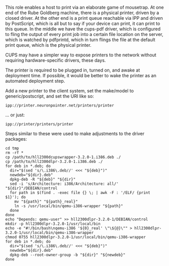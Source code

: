 This role enables a host to print via an elaborate game of mousetrap.
At one end of the Rube Goldberg machine, there is a physical printer,
driven by a closed driver.  At the other end is a print queue reachable
via IPP and driven by PostScript, which is all but to say if your device
can print, it can print to this queue.  In the middle we have the
cups-pdf driver, which is configured to fling the output of every print
job into a certain file location on the server, which is watched by
pdfprintd, which in turn flings the file at the default print queue,
which is the physical printer.

CUPS may have a simpler way to expose printers to the network without
requiring hardware-specific drivers, these days.

The printer is required to be plugged in, turned on, and awake at
deployment time.  If possible, it would be better to wake the printer as
an automated deployment step.

Add a new printer to the client system, set the make/model to
generic/postscript, and set the URI like so:

    ipp://printer.neuronpointer.net/printers/printer

... or just:

    ipp://printer/printers/printer


Steps similar to these were used to make adjustments to the driver
packages:

    cd tmp
    rm -rf *
    cp /path/to/hll2300dcupswrapper-3.2.0-1.i386.deb ./
    cp /path/to/hll2300dlpr-3.2.0-1.i386.deb ./
    for deb in *.deb; do 
      dir="$(sed 's/\.i386\.deb//' <<< "${deb}")"
      newdeb="${dir}.deb"
      dpkg-deb -R "${deb}" "${dir}"
      sed -i 's/Architecture: i386/Architecture: all/' "${dir}"/DEBIAN/control
      for path in $(find . -exec file {} \; | awk -F : '/ELF/ {print $1}'); do
        mv "${path}" "${path}_real}"
        ln -s /usr/local/bin/qemu-i386-wrapper "${path}"
      done
    done
    echo "Depends: qemu-user" >> hll2300dlpr-3.2.0-1/DEBIAN/control
    mkdir -p hll2300dlpr-3.2.0-1/usr/local/bin
    echo -e "#!/bin/bash\nqemu-i386 '${0}_real' \"\${@}\"" > hll2300dlpr-3.2.0-1/usr/local/bin/qemu-i386-wrapper
    chmod 0755 hll2300dlpr-3.2.0-1/usr/local/bin/qemu-i386-wrapper
    for deb in *.deb; do 
      dir="$(sed 's/\.i386\.deb//' <<< "${deb}")"
      newdeb="${dir}.deb"
      dpkg-deb --root-owner-group -b "${dir}" "${newdeb}"
    done

